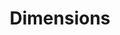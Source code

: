 ---
layout: default
bigquery: https://console.cloud.google.com/bigquery?p=covid-19-dimensions-ai&page=table&d=data&t=publications
contributors: Digital Science, https://www.digital-science.com/
cost: Free for personal, non-commercial use.
description: Dimensions contains more than 100 million publications, ranging from
  articles published in scholarly journals, books and book chapters, to preprints
  and conference proceedings. All publications are contextualized with linked data
  sets, funding, publications, patents, clinical trials, and policy documents. You
  can also view associated categories, funders, institutions, and researcher profiles.
documentation: https://docs.dimensions.ai/bigquery/index.html
last_edit: 04/13/2022, 10:46:56
location: https://www.dimensions.ai/products/free/
maintained_by: Digital Science, https://www.digital-science.com/
schema_fields:
- investigators
- date_imported_gbq
- research_org_countries
- family_members_ids
- book_title
- resulting_publication_ids
- cited_by_ids
- altmetrics
- license
- funder_org_countries
- aliases
- legal_status
- research_orgs
- jurisdiction
- category_icrp_ct
- issue
- publication_date
- book_series_title
- clinical_trial_ids
- reference_ids
- expiration_date
- funder_countries
- status
- associated_publication_doi
- title
- publication_ids
- family_count
- acknowledgements
- end_date
- date_online
- funding_cny
- gender
- pages
- linkout
- expiration_year
- date_print
- year
- end_year
- category_hra
- language
- category_bra
- application_number
- type
- researcher_ids
- registry
- address
- embargo_date
- categories
- subtitles
- active_years
- original_title
- funder_orgs
- email_address
- publisher
- conditions
- family_id
- associated_publication_arxiv_id
- citations_count
- funding_details
- open_access_categories
- mesh_headings
- source_id
- associated_publication_id
- arxiv_id
- category_hrcs_rac
- repository_id
- funding_gbp
- current_assignee_countries
- journal_lists
- category_rcdc
- funder_org
- funding_eur
- foa_number
- filing_date
- research_org_state_names
- types
- cpc
- granted_date
- category_hrcs_hc
- kind
- inventor_names
- granted_year
- grant_number
- external_ids
- assignee_countries
- funding_nzd
- parent_id
- interventions
- created_date
- original_assignee
- phase
- priority_year
- funding_currency
- supporting_grant_ids
- organisation_details
- research_org_country_names
- established
- funder_org_state_codes
- category_uoa
- description
- wikipedia_url
- ipcr
- current_assignee
- current_assignee_orgs
- funder_org_cities
- conference
- filing_status
- repository_name
- associated_publication_pmid
- links
- original_assignee_countries
- research_org_state_codes
- citations
- associated_grant_ids
- funding_amount
- proceedings_title
- editors
- isbn
- labels
- priority_date
- legal_events
- date
- resulting_publication_doi
- funding_jpy
- metrics
- funding_chf
- citation_string
- start_date
- category_sdg
- date_normal
- brief_title
- research_org_cities
- category_for
- pmid
- date_inserted
- name
- category_icrp_cso
- pmcid
- id
- concepts
- acronym
- eisbn
- patent_ids
- relationships
- funding_usd
- date_modified
- original_assignee_orgs
- start_year
- original_abstract
- journal
- publication_year
- filing_year
- funding_cad
- funding_aud
- mesh_terms
- doi
- acronyms
- assignee_orgs
- funder_org_acronyms
- authors
- volume
- abstract
- research_org_city_names
- repository_url
- open_access_categories_v2
shortname: dimensions
tags:
- scholarly literature
- patents
- funding
- clinical trials
- academic profiles
terms_of_use: 'Use of both the Dimensions COVID-19 dataset and full Dimensions dataset
  are subject to the Dimensions Terms of use: https://www.dimensions.ai/policies-terms-legal '
title: Dimensions
uuid: dcff88bd-fe6b-4fdb-8159-809bf9d7bc1c
---